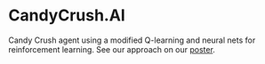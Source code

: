 # CandyCrush.AI

Candy Crush agent using a modified Q-learning and neural nets for reinforcement learning. See our approach on our [poster](https://github.com/karan1149/candy-crush-rl/raw/master/candy-crush-poster.pdf).
